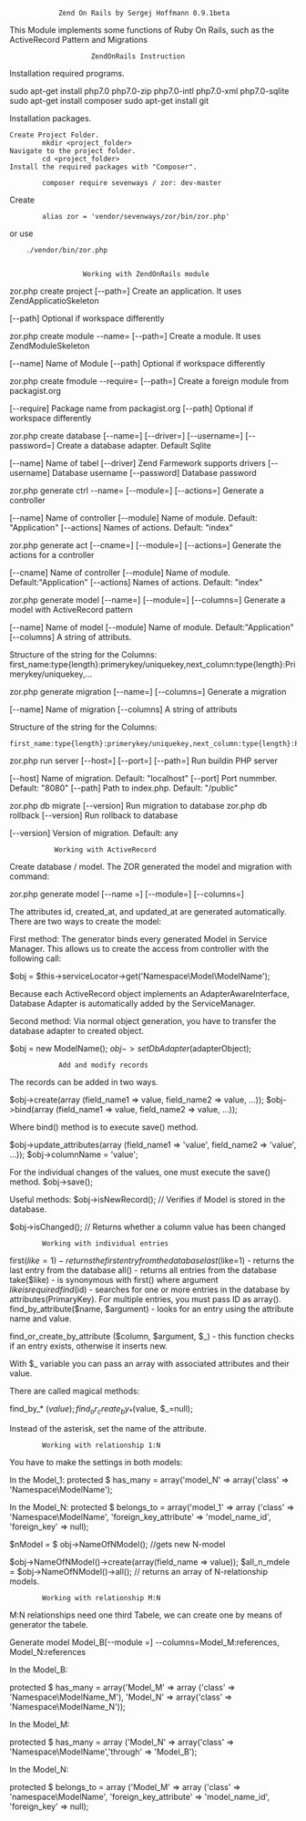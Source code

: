                 Zend On Rails by Sergej Hoffmann 0.9.1beta

This Module implements some functions of Ruby On Rails, such as the ActiveRecord Pattern and Migrations

                        ZendOnRails Instruction

Installation required programs.

  sudo apt-get install php7.0 php7.0-zip php7.0-intl php7.0-xml php7.0-sqlite
  sudo apt-get install composer
  sudo apt-get install git

Installation packages.

    Create Project Folder.
            mkdir <project_folder>
    Navigate to the project folder.
            cd <project_folder>
    Install the required packages with "Composer".

            composer require sevenways / zor: dev-master

Create

            alias ​​zor = 'vendor/sevenways/zor/bin/zor.php'
or use

        ./vendor/bin/zor.php


                      Working with ZendOnRails module

  zor.php create project [--path=]    Create an application. It uses  ZendApplicatioSkeleton
       
  [--path]    Optional if workspace differently

  zor.php create module --name= [--path=]    Create a module. It uses ZendModuleSkeleton

  [--name]    Name of Module
  [--path]    Optional if workspace differently

  zor.php create fmodule --require= [--path=]    Create a foreign module from packagist.org

  [--require]    Package name from packagist.org
  [--path]       Optional if workspace differently

  zor.php create database [--name=] [--driver=] [--username=] [--password=]    Create a database adapter. Default Sqlite

  [--name]        Name of tabel
  [--driver]      Zend Farmework supports drivers
  [--username]    Database username
  [--password]    Database password

  zor.php generate ctrl --name= [--module=] [--actions=]    Generate a controller

  [--name]       Name of controller
  [--module]     Name of module. Default: "Application"
  [--actions]    Names of actions. Default: "index"

  zor.php generate act [--cname=] [--module=] [--actions=]    Generate the actions for a controller

  [--cname]      Name of controller
  [--module]     Name of module. Default:"Application"
  [--actions]    Names of actions. Default: "index"

  zor.php generate model [--name=] [--module=] [--columns=]    Generate a model with ActiveRecord pattern

  [--name]       Name of model
  [--module]     Name of module. Default:"Application"
  [--columns]    A string of attributs.

  Structure of the string for the Columns: first_name:type{length}:primerykey/uniquekey,next_column:type{length}:Primerykey/uniquekey,...

  zor.php generate migration [--name=] [--columns=]    Generate a migration

  [--name]       Name of migration
  [--columns]    A string of attributs

  Structure of the string for the Columns: 

    first_name:type{length}:primerykey/uniquekey,next_column:type{length}:Primerykey/uniquekey,...


  zor.php run server [--host=] [--port=] [--path=]    Run buildin PHP server

  [--host]    Name of migration. Default: "localhost"
  [--port]    Port nummber. Default: "8080"
  [--path]    Path to index.php. Default: "/public"

  zor.php db migrate [--version]     Run migration to database
  zor.php db rollback [--version]    Run rollback to database

  [--version]    Version of migration. Default: any

               Working with ActiveRecord

Create database / model. The ZOR generated the model and migration with command:

  zor.php generate model [--name =] [--module=] [--columns=]

The attributes id, created_at, and updated_at are generated automatically. There are two ways to create the model:

First method: The generator binds every generated Model in Service Manager. This allows us to create the access from controller with the following call:

$obj = $this->serviceLocator->get('Namespace\Model\ModelName');

Because each ActiveRecord object implements an AdapterAwareInterface, Database Adapter is automatically added by the ServiceManager.

Second method: Via normal object generation, you have to transfer the database adapter to created object.

$obj = new ModelName();
$obj-> setDbAdapter($adapterObject);


                Add and modify records


The records can be added in two ways.

$obj->create(array (field_name1 => value, field_name2 => value, ...));
$obj->bind(array (field_name1 => value, field_name2 => value, ...));

Where bind() method is to execute save() method.

$obj->update_attributes(array (field_name1 => 'value', field_name2 => 'value', ...));
$obj->columnName = 'value';

For the individual changes of the values, one must execute the save() method.
$obj->save();

Useful methods:
$obj->isNewRecord();   // Verifies if Model is stored in the database.

$obj->isChanged();     // Returns whether a column value has been changed

            Working with individual entries

first($like=1) - returns the first entry from the database
last($like=1) - returns the last entry from the database
all() - returns all entries from the database
take($like) - is synonymous with first() where argument $like is required
find($id) - searches for one or more entries in the database by attributes(PrimaryKey). For multiple entries, you must pass ID as array().
find_by_attribute($name, $argument) - looks for an entry using the attribute name and value.

find_or_create_by_attribute ($column, $argument, $_) - this function checks if an entry exists, otherwise it inserts new.

With $_ variable you can pass an array with associated attributes and their value.

There are called magical methods:

find_by_* ($value);
find_or_create_by_* ($value, $_=null);

Instead of the asterisk, set the name of the attribute.

            Working with relationship 1:N

You have to make the settings in both models:

In the Model_1:
protected $ has_many = array('model_N' => array('class' => 'Namespace\ModelName');

In the Model_N:
protected $ belongs_to = array('model_1' => array ('class' => 'Namespace\ModelName', 'foreign_key_attribute' => 'model_name_id', 'foreign_key' => null);

$nModel = $ obj->NameOfNModel(); //gets new N-model

$obj->NameOfNModel()->create(array(field_name => value));
$all_n_mdele = $obj->NameOfNModel()->all(); // returns an array of N-relationship models.

            Working with relationship M:N

M:N relationships need one third Tabele, we can create one by means of generator the tabele.

Generate model Model_B[--module =] --columns=Model_M:references, Model_N:references

In the Model_B:

protected $ has_many = array('Model_M' => array ('class' => 'Namespace\ModelName_M'),
                             'Model_N' => array('class' => 'Namespace\ModelName_N'));

In the Model_M:

protected $ has_many = array ('Model_N' => array('class' => 'Namespace\ModelName','through' => 'Model_B');

In the Model_N:

protected $ belongs_to = array ('Model_M' => array ('class' => 'namespace\ModelName', 'foreign_key_attribute' => 'model_name_id', 'foreign_key' => null);
